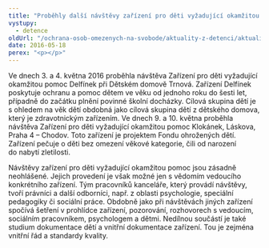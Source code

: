 ```yaml
---
title: "Proběhly další návštěvy zařízení pro děti vyžadující okamžitou pomoc"
vystupy:
  - detence
oldUrl: "/ochrana-osob-omezenych-na-svobode/aktuality-z-detenci/aktuality-z-detenci-2016/probehly-dalsi-navstevy-zarizeni-pro-deti-vyzadujici-okamzitou-pomoc/"
date: 2016-05-18
perex: "<p></p>"
---
```


<!-- imported from the old website -->

<p>Ve dnech 3. a 4. května 2016 proběhla návštěva Zařízení pro děti vyžadující okamžitou pomoc Delfínek při Dětském domově Trnová. Zařízení Delfínek poskytuje ochranu a pomoc dětem ve věku od jednoho roku do šesti let, případně do začátku plnění povinné školní docházky. Cílová skupina dětí je s ohledem na věk dětí obdobná jako cílová skupina dětí z dětského domova, který je zdravotnickým zařízením. Ve dnech 9. a 10. května proběhla návštěva Zařízení pro děti vyžadující okamžitou pomoc Klokánek, Láskova, Praha 4 – Chodov. Toto zařízení je projektem Fondu ohrožených dětí. Zařízení pečuje o děti bez omezení věkové kategorie, čili od narození do nabytí zletilosti. </p><p> Návštěvy zařízení pro děti vyžadující okamžitou pomoc jsou zásadně neohlášené. Jejich provedení je však možné jen s vědomím vedoucího konkrétního zařízení. Tým pracovníků kanceláře, který provádí návštěvy, tvoří právníci a další odborníci, např. z oblasti psychologie, speciální pedagogiky či sociální práce. Obdobně jako při návštěvách jiných zařízení spočívá šetření v prohlídce zařízení, pozorování, rozhovorech s vedoucím, sociálním pracovníkem, psychologem a dětmi. Nedílnou součástí je také studium dokumentace dětí a vnitřní dokumentace zařízení. Tou je zejména vnitřní řád a standardy kvality.</p>
